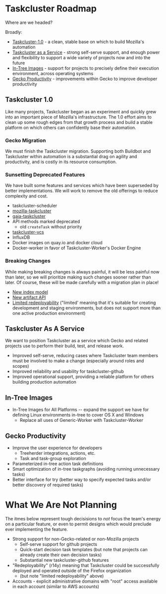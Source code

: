 # Taskcluster Roadmap

Where are we headed?

Broadly:

 * [Taskcluster-1.0](#taskcluster-10) - a clean, stable base on which to build Mozilla's automation
 * [Taskcluster as a Service](#taskcluster-as-a-service) - strong self-serve support, and enough power and flexibility to support a wide variety of projects now and into the future
 * [In-Tree Images](#in-tree-images) - support for projects to precisely define their execution environment, across operating systems
 * [Gecko Productivity](#gecko-productivity) - improvements within Gecko to improve developer productivity

## Taskcluster 1.0

Like many projects, Taskcluster began as an experiment and quickly grew into an
important piece of Mozilla's infrastructure. The 1.0 effort aims to clean up
some rough edges from that growth process and build a stable platform on which
others can confidently base their automation.

### Gecko Migration

We must finish the Taskcluster migration. Supporting both Buildbot and
Taskcluster within automation is a substantial drag on agility and
productivity, and is costly in its resource consumption.

### Sunsetting Deprecated Features

We have built some features and services which have been superseded by better
implementations. We will work to remove the old offerings to reduce complexity
and cost.

 * taskcluster-scheduler
 * [mozilla-taskcluster](https://github.com/taskcluster/taskcluster-rfcs/issues/42)
 * [gaia-taskcluster](https://github.com/taskcluster/taskcluster-rfcs/issues/44)
 * API methods marked deprecated
   * old `createTask` without priority
 * [taskcluster-vcs](https://github.com/taskcluster/taskcluster-rfcs/issues/43)
 * InfluxDB
 * Docker images on quay.io and docker cloud
 * Docker-worker in favor of Taskcluster-Worker's Docker Engine

### Breaking Changes

While making breaking changes is always painful, it will be less painful now
than later, so we will prioritize making such changes sooner rather than later.
Of course, these will be made carefully with a migration plan in place!

 * [New index model](https://github.com/taskcluster/taskcluster-rfcs/issues/30)
 * [New artifact API](https://github.com/taskcluster/taskcluster-rfcs/issues/7)
 * [Limited redeployability](https://github.com/taskcluster/taskcluster-rfcs/issues/13) ("limited' meaning that it's suitable for creating development and staging environments, but does not support more than one active production environment)

## Taskcluster As A Service

We want to position Taskcluster as a service which Gecko and related projects
use to perform their build, test, and release work.

 * Improved self-serve, reducing cases where Taskcluster team members must be involved to make a change (especially around roles and scopes)
 * Improved reliability and usability for taskcluster-github
 * Improved operational support, providing a reliable platform for others building production automation

## In-Tree Images

 * In-Tree Images for All Platforms -- expand the support we have for defining Linux environments in-tree to cover OS X and Windows
   * Replace all uses of Generic-Worker with Taskcluster-Worker

## Gecko Productivity

 * Improve the user experience for developers
   * Treeherder integrations, actions, etc.
   * Task and task-group exploration
 * Parameterized in-tree action task definitions
 * Smart optimization of in-tree taskgraphs (avoiding running unnecessary tasks)
 * Better interface for try (better way to specify expected tasks and/or better discovery of required tasks)

# What We Are Not Planning

The itmes below represent tough decisisions to *not* focus the team's energy on
a particular feature, or even to permit designs which would preclude ever
implementing the feature.

 * Strong support for non-Gecko-related or non-Mozilla projects
   * Self-serve support for github projects
   * Quick-start decision task templates (but note that projects can already create their own decision tasks)
   * Substantial new taskcluster-github features
 * "Redeployability" (r14y) meaning that Taskcluster could be successfully deployed and operated outside of the Firefox organization
   * (but note "limited redeployability" above)
 * Accounts - explicit administrative domains with "root" access available in each account (similar to AWS accounts)
